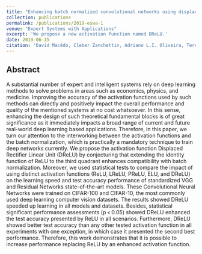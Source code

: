 ```yaml
---
title: "Enhancing batch normalized convolutional networks using displaced rectifier linear units: A systematic comparative study"
collection: publications
permalink: /publications/2019-eswa-1
venue: "Expert Systems with Applications"
excerpt: 'We propose a new activation function named DReLU.'
date: 2019-06-15
citation: 'David Macêdo, Cleber Zanchettin, Adriano L.I. Oliveira, Teresa Ludermir. Enhancing batch normalized convolutional networks using displaced rectifier linear units: A systematic comparative study, Expert Systems with Applications, Volume 124, 2019, Pages 271-281, ISSN 0957-4174, https://doi.org/10.1016/j.eswa.2019.01.066.'
---
```


## Abstract

A substantial number of expert and intelligent systems rely on deep learning methods to solve problems in areas such as economics, physics, and medicine. Improving the accuracy of the activation functions used by such methods can directly and positively impact the overall performance and quality of the mentioned systems at no cost whatsoever. In this sense, enhancing the design of such theoretical fundamental blocks is of great significance as it immediately impacts a broad range of current and future real-world deep learning based applications. Therefore, in this paper, we turn our attention to the interworking between the activation functions and the batch normalization, which is practically a mandatory technique to train deep networks currently. We propose the activation function Displaced Rectifier Linear Unit (DReLU) by conjecturing that extending the identity function of ReLU to the third quadrant enhances compatibility with batch normalization. Moreover, we used statistical tests to compare the impact of using distinct activation functions (ReLU, LReLU, PReLU, ELU, and DReLU) on the learning speed and test accuracy performance of standardized VGG and Residual Networks state-of-the-art models. These Convolutional Neural Networks were trained on CIFAR-100 and CIFAR-10, the most commonly used deep learning computer vision datasets. The results showed DReLU speeded up learning in all models and datasets. Besides, statistical significant performance assessments (p < 0.05) showed DReLU enhanced the test accuracy presented by ReLU in all scenarios. Furthermore, DReLU showed better test accuracy than any other tested activation function in all experiments with one exception, in which case it presented the second best performance. Therefore, this work demonstrates that it is possible to increase performance replacing ReLU by an enhanced activation function.